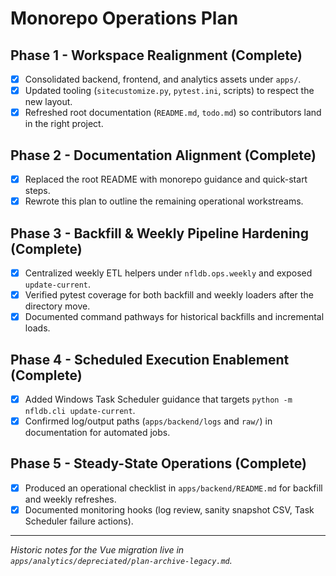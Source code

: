 # Monorepo Operations Plan

## Phase 1 - Workspace Realignment (Complete)
- [x] Consolidated backend, frontend, and analytics assets under `apps/`.
- [x] Updated tooling (`sitecustomize.py`, `pytest.ini`, scripts) to respect the new layout.
- [x] Refreshed root documentation (`README.md`, `todo.md`) so contributors land in the right project.

## Phase 2 - Documentation Alignment (Complete)
- [x] Replaced the root README with monorepo guidance and quick-start steps.
- [x] Rewrote this plan to outline the remaining operational workstreams.

## Phase 3 - Backfill & Weekly Pipeline Hardening (Complete)
- [x] Centralized weekly ETL helpers under `nfldb.ops.weekly` and exposed `update-current`.
- [x] Verified pytest coverage for both backfill and weekly loaders after the directory move.
- [x] Documented command pathways for historical backfills and incremental loads.

## Phase 4 - Scheduled Execution Enablement (Complete)
- [x] Added Windows Task Scheduler guidance that targets `python -m nfldb.cli update-current`.
- [x] Confirmed log/output paths (`apps/backend/logs` and `raw/`) in documentation for automated jobs.

## Phase 5 - Steady-State Operations (Complete)
- [x] Produced an operational checklist in `apps/backend/README.md` for backfill and weekly refreshes.
- [x] Documented monitoring hooks (log review, sanity snapshot CSV, Task Scheduler failure actions).

---

_Historic notes for the Vue migration live in `apps/analytics/depreciated/plan-archive-legacy.md`._
